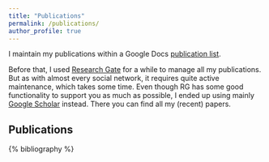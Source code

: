 ```yaml
---
title: "Publications"
permalink: /publications/
author_profile: true
---
```


I maintain my publications within a Google Docs [publication list](https://docs.google.com/document/d/1tQNeT14SvJLDQMYDtfQeuHtdW_vwFraIA8bpwHQnCPM/edit?usp=sharing).

Before that, I used [Research Gate](https://www.researchgate.net/profile/Alexander-Steinmaurer-3) for a while to manage all my publications. 
But as with almost every social network, it requires quite active maintenance, which takes some time. 
Even though RG has some good functionality to support you as much as possible, I ended up using mainly [Google Scholar](https://scholar.google.com/citations?hl=de&user=vERJIRAAAAAJ) instead. 
There you can find all my (recent) papers.

## Publications
{% bibliography %}